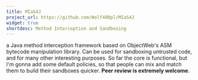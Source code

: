 ```yaml
---
title: MIaS4J
project_url: https://github.com/Wolf480pl/MIaS4J
widget: true
shortdesc: Method Interception and Sandboxing
---
```

a Java method interception framework based on ObjectWeb's ASM bytecode manipulation library. Can be used for sandboxing untrusted code, and for many other interesting purposes. So far the core is functional, but I'm gonna add some default policies, so that people can mix and match them to build their sandboxes quicker. **Peer review is extremely welcome**.
